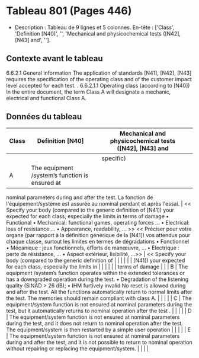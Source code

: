 # Tableau 801 (Pages 446)
- Description : Tableau de 9 lignes et 5 colonnes. En-tête : ['Class', 'Definition [N40]', '', 'Mechanical and physicochemical tests ([N42], [N43] and', ''].

## Contexte avant le tableau

6.6.2.1 General information
The application of standards [N41], [N42], [N43] requires the specification of the operating class and of the
customer impact level accepted for each test.
.
6.6.2.1.1 Operating class (according to [N40])
In the entire document, the term Class A will designate a mechanic, electrical and functional Class A.

## Données du tableau

| Class | Definition [N40] |  | Mechanical and physicochemical tests ([N42], [N43] and |  |
| --- | --- | --- | --- | --- |
|  |  |  | specific) |  |
| A | The equipment /system’s function is ensured at
nominal parameters during and after the test.
La fonction de l'équipement/système est
assurée au nominal pendant et après l'essai. | << Specify your body (compared to the generic definition of
[N41]) your expected for each class, especially the limits in
terms of damage
• Functional
• Mechanical: functional games, operating forces …
• Electrical: loss of resistance …
• Appearance, readability, ... >>
<< Préciser pour votre organe (par rapport à la définition
générique de la [N41]) vos attendus pour chaque classe,
surtout les limites en termes de dégradations
• Fonctionnel
• Mécanique : jeux fonctionnels, efforts de manœuvre,
…
• Electrique : perte de résistance, …
• Aspect extérieur, lisibilité, …>> | << Specify your body (compared to the generic definition of |  |
|  |  |  | [N41]) your expected for each class, especially the limits in |  |
|  |  |  | terms of damage |  |
| B | The equipment /system’s function operates
within the extended tolerances or has a
downgraded operation during the test.
• Degradation of the listening quality
(SINAD > 26 dB);
• IHM furtively invalid
No reset is allowed during and after the test.
All the functions automatically return to normal
limits after the test. The memories should
remain compliant with class A. |  |  |  |
| C | The equipment/system function is not
ensured at nominal parameters during the
test, but it automatically returns to nominal
operation after the test . |  |  |  |
| D | The equipment/system function is not
ensured at nominal parameters during the
test, and it does not return to nominal
operation after the test. The
equipment/system is then restarted by a
simple user operation |  |  |  |
| E | The equipment/system function is not
ensured at nominal parameters during and
after the test, and it is not possible to return
to nominal operation without repairing or
replacing the equipment/system. |  |  |  |

